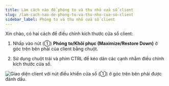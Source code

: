 ```yaml
---
title: Làm cách nào để phóng to và thu nhỏ cửa sổ client
slug: /lam-cach-nao-de-phong-to-va-thu-nho-cua-so-client
sidebar_label: Phóng to và thu nhỏ cửa sổ client
---
```


Xin chào, có hai cách để điều chỉnh kích thước cửa sổ client:

1. Nhấp vào nút (①) **Phóng to/Khôi phục (Maximize/Restore Down)** ở góc trên bên phải của client bằng chuột.

2. Sử dụng chuột trái và phím CTRL để kéo dãn các cạnh nhằm điều chỉnh kích thước cửa sổ.

![Giao diện client với nút điều khiển cửa sổ (①) ở góc trên bên phải được đánh dấu.](https://storage.googleapis.com/jegavn_kb/images/rec08DgkQwnRAwi3W1751867287295)